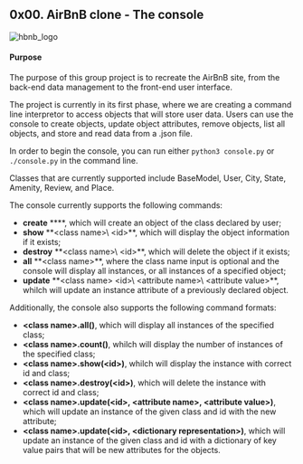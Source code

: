 ## 0x00. AirBnB clone - The console
![hbnb_logo](https://github.com/EndrisMoh/AirBnB_clone/tree/master/image/hbnb_logo.png)
#### Purpose
The purpose of this group project is to recreate the AirBnB site, from the back-end data management to the front-end user interface.

The project is currently in its first phase, where we are creating a command line interpretor to access objects that will store user data. Users can use the console to create objects, update object attributes, remove objects, list all objects, and store and read data from a .json file.

In order to begin the console, you can run either `python3 console.py` or `./console.py` in the command line.

Classes that are currently supported include BaseModel, User, City, State, Amenity, Review, and Place.

The console currently supports the following commands:

+ **create** \**<class name>**\, which will create an object of the class declared by user;
+ **show** **\<class name>\ \<id>\**, which will display the object information if it exists;
+ **destroy** **\<class name>\ \<id>\**, which will delete the object if it exists;
+ **all** **\<class name>\**, where the class name input is optional and the console will display all instances, or all instances of a specified object;
+ **update** **\<class name> \<id>\ \<attribute name>\ \<attribute value>\**, whilch will update an instance attribute of a previously declared object.


Additionally, the console also supports the following command formats:

+ **\<class name>\.all()**, which will display all instances of the specified class;
+ **\<class name>\.count()**, whilch will display the number of instances of the specified class;
+ **\<class name>\.show(\<id>\)**, whilch will display the instance with correct id and class;
+ **\<class name>\.destroy(\<id>\)**, which will delete the instance with correct id and class;
+ **\<class name>\.update(\<id>\, \<attribute name>\, \<attribute value>\)**, which will update an instance of the given class and id with the new attribute;
+ **\<class name>\.update(\<id>\, \<dictionary representation>\)**, which will update an instance of the given class and id with a dictionary of key value pairs that will be new attributes for the objects.

